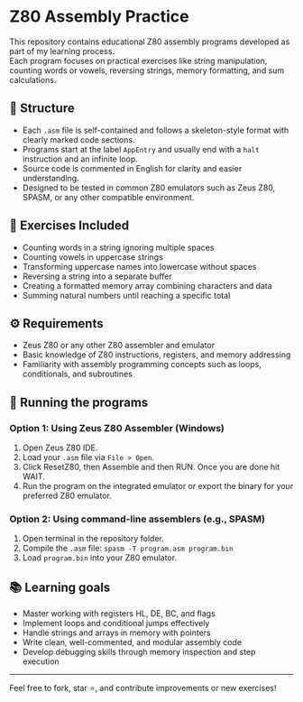 # Z80 Assembly Practice

This repository contains educational Z80 assembly programs developed as part of my learning process.  
Each program focuses on practical exercises like string manipulation, counting words or vowels, reversing strings, memory formatting, and sum calculations.

## 💾 Structure

- Each `.asm` file is self-contained and follows a skeleton-style format with clearly marked code sections.
- Programs start at the label `AppEntry` and usually end with a `halt` instruction and an infinite loop.
- Source code is commented in English for clarity and easier understanding.
- Designed to be tested in common Z80 emulators such as Zeus Z80, SPASM, or any other compatible environment.

## 🧪 Exercises Included

- Counting words in a string ignoring multiple spaces
- Counting vowels in uppercase strings
- Transforming uppercase names into lowercase without spaces
- Reversing a string into a separate buffer
- Creating a formatted memory array combining characters and data
- Summing natural numbers until reaching a specific total

## ⚙️ Requirements

- Zeus Z80 or any other Z80 assembler and emulator
- Basic knowledge of Z80 instructions, registers, and memory addressing
- Familiarity with assembly programming concepts such as loops, conditionals, and subroutines

## 🚀 Running the programs

### Option 1: Using Zeus Z80 Assembler (Windows)

1. Open Zeus Z80 IDE.
2. Load your `.asm` file via `File > Open`.
3. Click ResetZ80, then Assemble and then RUN. Once you are done hit WAIT. 
4. Run the program on the integrated emulator or export the binary for your preferred Z80 emulator.

### Option 2: Using command-line assemblers (e.g., SPASM)

1. Open terminal in the repository folder.
2. Compile the `.asm` file:
   `spasm -T program.asm program.bin`
3. Load `program.bin` into your Z80 emulator.

## 📚 Learning goals

- Master working with registers HL, DE, BC, and flags
- Implement loops and conditional jumps effectively
- Handle strings and arrays in memory with pointers
- Write clean, well-commented, and modular assembly code
- Develop debugging skills through memory inspection and step execution

---

Feel free to fork, star ⭐, and contribute improvements or new exercises!

